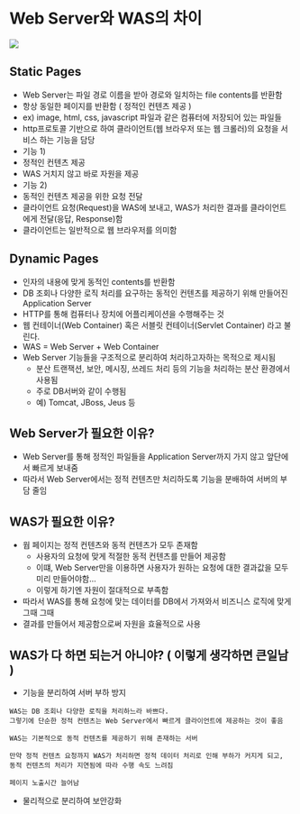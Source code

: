 # Web Server와 WAS의 차이


<img src="https://gmlwjd9405.github.io/images/web/static-vs-dynamic.png">

## Static Pages
- Web Server는 파일 경로 이름을 받아 경로와 일치하는 file contents를 반환함
- 항상 동일한 페이지를 반환함 ( 정적인 컨텐츠 제공 )
- ex) image, html, css, javascript 파일과 같은 컴퓨터에 저장되어 있는 파일들
- http프로토콜 기반으로 하여 클라이언트(웹 브라우저 또는 웹 크롤러)의 요청을 서비스 하는 기능을 담당
- 기능 1)
- 정적인 컨텐츠 제공
- WAS 거치지 않고 바로 자원을 제공
- 기능 2)
- 동적인 컨텐츠 제공을 위한 요청 전달
- 클라이언트 요청(Request)을 WAS에 보내고, WAS가 처리한 결과를 클라이언트에게 전달(응답, Response)함
- 클라이언트는 일반적으로 웹 브라우저를 의미함

## Dynamic Pages
- 인자의 내용에 맞게 동적인 contents를 반환함
- DB 조회나 다양한 로직 처리를 요구하는 동적인 컨텐츠를 제공하기 위해 만들어진 Application Server
- HTTP를 통해 컴퓨터나 장치에 어플리케이션을 수행해주는 것
- 웹 컨테이너(Web Container) 혹은 서블릿 컨테이너(Servlet Container) 라고 불린다.
- WAS = Web Server + Web Container
- Web Server 기능들을 구조적으로 분리하여 처리하고자하는 목적으로 제시됨
  - 분산 트랜잭션, 보안, 메시징, 쓰레드 처리 등의 기능을 처리하는 분산 환경에서 사용됨
  - 주로 DB서버와 같이 수행됨
  - 예) Tomcat, JBoss, Jeus 등


## Web Server가 필요한 이유?
- Web Server를 통해 정적인 파일들을 Application Server까지 가지 않고 앞단에서 빠르게 보내줌
- 따라서 Web Server에서는 정적 컨텐츠만 처리하도록 기능을 분배하여 서버의 부담 줄임

## WAS가 필요한 이유?
- 웝 페이지는 정적 컨텐츠와 동적 컨텐츠가 모두 존재함
  - 사용자의 요청에 맞게 적절한 동적 컨텐츠를 만들어 제공함
  - 이떄, Web Server만을 이용하면 사용자가 원하는 요청에 대한 결과값을 모두 미리 만들어야함...
  - 이렇게 하기엔 자원이 절대적으로 부족함
- 따라서 WAS를 통해 요청에 맞는 데이터를 DB에서 가져와서 비즈니스 로직에 맞게 그때 그때
- 결과를 만들어서 제공함으로써 자원을 효율적으로 사용

## WAS가 다 하면 되는거 아니야? ( 이렇게 생각하면 큰일남 )
- 기능을 분리하여 서버 부하 방지
```
WAS는 DB 조회나 다양한 로직을 처리하느라 바쁘다.
그렇기에 단순한 정적 컨텐츠는 Web Server에서 빠르게 클라이언트에 제공하는 것이 좋음

WAS는 기본적으로 동적 컨텐츠를 제공하기 위해 존재하는 서버

만약 정적 컨텐츠 요청까지 WAS가 처리하면 정적 데이터 처리로 인해 부하가 커지게 되고,
동적 컨텐츠의 처리가 지연됨에 따라 수행 속도 느려짐

페이지 노출시간 늘어남
```
- 물리적으로 분리하여 보안강화







